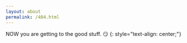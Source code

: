 ```yaml
---
layout: about
permalink: /404.html
---
```


NOW you are getting to the good stuff. :smirk:
{: style="text-align: center;"}
